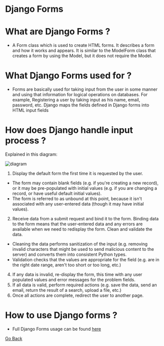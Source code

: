 # Django Forms


# What are Django Forms ?

- A Form class which is used to create HTML forms. It describes a form and how it works and appears. It is similar to the ModelForm class that creates a form by using the Model, but it does not require the Model.

# What Django Forms used for ?

- Forms are basically used for taking input from the user in some manner and using that information for logical operations on databases. For example, Registering a user by taking input as his name, email, password, etc. Django maps the fields defined in Django forms into HTML input fields

# How does Django handle input process ?


Explained in this diagram:

![diagram](https://developer.mozilla.org/en-US/docs/Learn/Server-side/Django/Forms/form_handling_-_standard.png)

1. Display the default form the first time it is requested by the user.
* The form may contain blank fields (e.g. if you're creating a new record), or it may be pre-populated with initial values (e.g. if you are changing a record, or have useful default initial values).
* The form is referred to as unbound at this point, because it isn't associated with any user-entered data (though it may have initial values).
2. Receive data from a submit request and bind it to the form.
Binding data to the form means that the user-entered data and any errors are available when we need to redisplay the form.
Clean and validate the data.
* Cleaning the data performs sanitization of the input (e.g. removing invalid characters that might be used to send malicious content to the server) and converts them into consistent Python types.
* Validation checks that the values are appropriate for the field (e.g. are in the right date range, aren't too short or too long, etc.)
4. If any data is invalid, re-display the form, this time with any user populated values and error messages for the problem fields.
5. If all data is valid, perform required actions (e.g. save the data, send an email, return the result of a search, upload a file, etc.)
6. Once all actions are complete, redirect the user to another page.

# How to use Django forms ?

- Full Django Forms usage can be found [here](https://docs.djangoproject.com/en/3.2/topics/forms/)






[Go Back](https://musaabshalaldeh.github.io/reading-notes/)